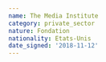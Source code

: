 ```yaml
---
name: The Media Institute 
category: private_sector
nature: Fondation 
nationality: Etats-Unis
date_signed: '2018-11-12'
---
```

    